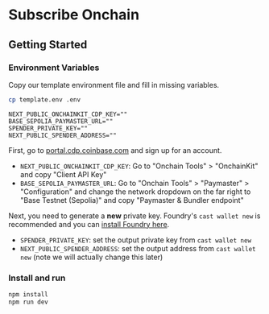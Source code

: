 # Subscribe Onchain

## Getting Started

### Environment Variables

Copy our template environment file and fill in missing variables.

```bash
cp template.env .env
```

```
NEXT_PUBLIC_ONCHAINKIT_CDP_KEY=""
BASE_SEPOLIA_PAYMASTER_URL=""
SPENDER_PRIVATE_KEY=""
NEXT_PUBLIC_SPENDER_ADDRESS=""
```

First, go to [portal.cdp.coinbase.com](https://portal.cdp.coinbase.com) and sign up for an account.

- `NEXT_PUBLIC_ONCHAINKIT_CDP_KEY`: Go to "Onchain Tools" > "OnchainKit" and copy "Client API Key"
- `BASE_SEPOLIA_PAYMASTER_URL`: Go to "Onchain Tools" > "Paymaster" > "Configuration" and change the network dropdown on the far right to "Base Testnet (Sepolia)" and copy "Paymaster & Bundler endpoint"

Next, you need to generate a **new** private key. Foundry's `cast wallet new` is recommended and you can [install Foundry here](https://book.getfoundry.sh/getting-started/installation).

- `SPENDER_PRIVATE_KEY`: set the output private key from `cast wallet new`
- `NEXT_PUBLIC_SPENDER_ADDRESS`: set the output address from `cast wallet new` (note we will actually change this later)

### Install and run

```bash
npm install
npm run dev
```
